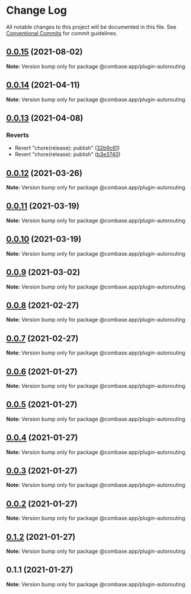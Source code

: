 # Change Log

All notable changes to this project will be documented in this file.
See [Conventional Commits](https://conventionalcommits.org) for commit guidelines.

## [0.0.15](https://github.com/GetStream/combase-webhooks/compare/@combase.app/plugin-autorouting@0.0.14...@combase.app/plugin-autorouting@0.0.15) (2021-08-02)

**Note:** Version bump only for package @combase.app/plugin-autorouting





## [0.0.14](https://github.com/GetStream/combase-plugins/compare/@combase.app/plugin-autorouting@0.0.13...@combase.app/plugin-autorouting@0.0.14) (2021-04-11)

**Note:** Version bump only for package @combase.app/plugin-autorouting





## [0.0.13](https://github.com/GetStream/combase-plugins/compare/@combase.app/plugin-autorouting@0.0.13...@combase.app/plugin-autorouting@0.0.13) (2021-04-08)


### Reverts

* Revert "chore(release): publish" ([32b9c61](https://github.com/GetStream/combase-plugins/commit/32b9c6198fb5b69d7b94db85482b92425e1526a4))
* Revert "chore(release): publish" ([b3e3740](https://github.com/GetStream/combase-plugins/commit/b3e374042aeae46cecdd9c97bfed0f0e784dfa0b))





## [0.0.12](https://github.com/GetStream/combase-plugins/compare/@combase.app/plugin-autorouting@0.0.11...@combase.app/plugin-autorouting@0.0.12) (2021-03-26)

**Note:** Version bump only for package @combase.app/plugin-autorouting





## [0.0.11](https://github.com/GetStream/combase-plugins/compare/@combase.app/plugin-autorouting@0.0.10...@combase.app/plugin-autorouting@0.0.11) (2021-03-19)

**Note:** Version bump only for package @combase.app/plugin-autorouting





## [0.0.10](https://github.com/GetStream/combase-plugins/compare/@combase.app/plugin-autorouting@0.0.9...@combase.app/plugin-autorouting@0.0.10) (2021-03-19)

**Note:** Version bump only for package @combase.app/plugin-autorouting





## [0.0.9](https://github.com/GetStream/combase-plugins/compare/@combase.app/plugin-autorouting@0.0.8...@combase.app/plugin-autorouting@0.0.9) (2021-03-02)

**Note:** Version bump only for package @combase.app/plugin-autorouting





## [0.0.8](https://github.com/GetStream/combase-plugins/compare/@combase.app/plugin-autorouting@0.0.7...@combase.app/plugin-autorouting@0.0.8) (2021-02-27)

**Note:** Version bump only for package @combase.app/plugin-autorouting





## [0.0.7](https://github.com/GetStream/combase-plugins/compare/@combase.app/plugin-autorouting@0.0.6...@combase.app/plugin-autorouting@0.0.7) (2021-02-27)

**Note:** Version bump only for package @combase.app/plugin-autorouting





## [0.0.6](https://github.com/GetStream/combase-plugins/compare/@combase.app/plugin-autorouting@0.0.5...@combase.app/plugin-autorouting@0.0.6) (2021-01-27)

**Note:** Version bump only for package @combase.app/plugin-autorouting





## [0.0.5](https://github.com/GetStream/combase-plugins/compare/@combase.app/plugin-autorouting@0.0.4...@combase.app/plugin-autorouting@0.0.5) (2021-01-27)

**Note:** Version bump only for package @combase.app/plugin-autorouting





## [0.0.4](https://github.com/GetStream/combase-plugins/compare/@combase.app/plugin-autorouting@0.0.3...@combase.app/plugin-autorouting@0.0.4) (2021-01-27)

**Note:** Version bump only for package @combase.app/plugin-autorouting





## [0.0.3](https://github.com/GetStream/combase-plugins/compare/@combase.app/plugin-autorouting@0.0.2...@combase.app/plugin-autorouting@0.0.3) (2021-01-27)

**Note:** Version bump only for package @combase.app/plugin-autorouting





## [0.0.2](https://github.com/GetStream/combase-plugins/compare/@combase.app/plugin-autorouting@0.1.2...@combase.app/plugin-autorouting@0.0.2) (2021-01-27)

**Note:** Version bump only for package @combase.app/plugin-autorouting





## [0.1.2](https://github.com/GetStream/combase-plugins/compare/@combase.app/plugin-autorouting@0.1.1...@combase.app/plugin-autorouting@0.1.2) (2021-01-27)

**Note:** Version bump only for package @combase.app/plugin-autorouting





## 0.1.1 (2021-01-27)

**Note:** Version bump only for package @combase.app/plugin-autorouting
